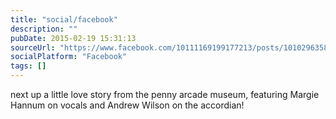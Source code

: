 ```yaml
---
title: "social/facebook"
description: ""
pubDate: 2015-02-19 15:31:13
sourceUrl: "https://www.facebook.com/10111169199177213/posts/10102963589923933"
socialPlatform: "Facebook"
tags: []
---
```


next up a little love story from the penny arcade museum, featuring Margie Hannum on vocals and Andrew Wilson on the accordian!


